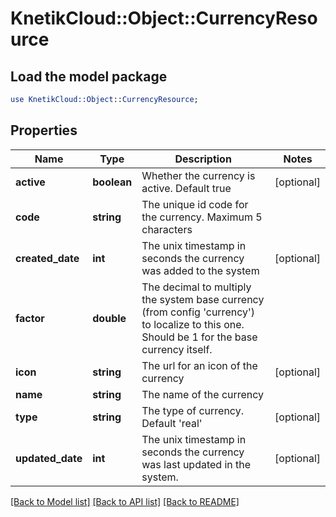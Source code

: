 # KnetikCloud::Object::CurrencyResource

## Load the model package
```perl
use KnetikCloud::Object::CurrencyResource;
```

## Properties
Name | Type | Description | Notes
------------ | ------------- | ------------- | -------------
**active** | **boolean** | Whether the currency is active. Default true | [optional] 
**code** | **string** | The unique id code for the currency. Maximum 5 characters | 
**created_date** | **int** | The unix timestamp in seconds the currency was added to the system | [optional] 
**factor** | **double** | The decimal to multiply the system base currency (from config &#39;currency&#39;) to localize to this one. Should be 1 for the base currency itself. | 
**icon** | **string** | The url for an icon of the currency | [optional] 
**name** | **string** | The name of the currency | 
**type** | **string** | The type of currency. Default &#39;real&#39; | [optional] 
**updated_date** | **int** | The unix timestamp in seconds the currency was last updated in the system. | [optional] 

[[Back to Model list]](../README.md#documentation-for-models) [[Back to API list]](../README.md#documentation-for-api-endpoints) [[Back to README]](../README.md)


